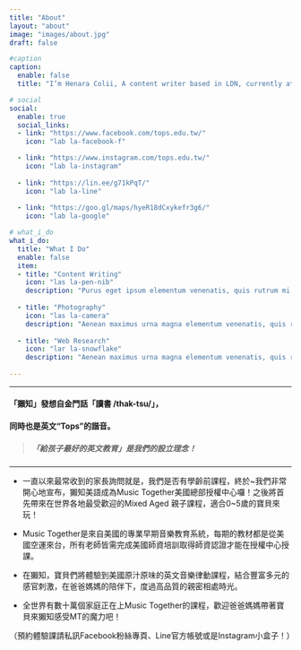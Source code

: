 ```yaml
---
title: "About"
layout: "about"
image: "images/about.jpg"
draft: false

#caption
caption:
  enable: false
  title: "I’m Henara Colii, A content writer based in LDN, currently at Bookworm."

# social
social:
  enable: true
  social_links:
  - link: "https://www.facebook.com/tops.edu.tw/"
    icon: "lab la-facebook-f"

  - link: "https://www.instagram.com/tops.edu.tw/"
    icon: "lab la-instagram"
    
  - link: "https://lin.ee/g71kPqT/"
    icon: "lab la-line"
    
  - link: "https://goo.gl/maps/hyeR18dCxykefr3g6/"
    icon: "lab la-google"

# what_i_do
what_i_do:
  title: "What I Do"
  enable: false
  item:
  - title: "Content Writing"
    icon: "las la-pen-nib"
    description: "Purus eget ipsum elementum venenatis, quis rutrum mi semper nonpurus eget ipsum elementum venenatis."
    
  - title: "Photography"
    icon: "las la-camera"
    description: "Aenean maximus urna magna elementum venenatis, quis rutrum mi semper non purus eget ipsum elementum venenatis."
    
  - title: "Web Research"
    icon: "lar la-snowflake"
    description: "Aenean maximus urna magna elementum venenatis, quis rutrum mi semper non purus eget ipsum elementum venenatis."
 
---
```

---
#### 「獺知」發想自金門話「讀書 /thak-tsu/」，
#### 同時也是英文“Tops”的諧音。
> ##### _「給孩子最好的英文教育」是我們的設立理念！_
---

* 一直以來最常收到的家長詢問就是，我們是否有學齡前課程，終於~我們非常開心地宣布，獺知美語成為Music Together美國總部授權中心囉！之後將首先帶來在世界各地最受歡迎的Mixed Aged 親子課程，適合0~5歲的寶貝來玩！

* Music Together是來自美國的專業早期音樂教育系統，每期的教材都是從美國空運來台，所有老師皆需完成美國師資培訓取得師資認證才能在授權中心授課。

* 在獺知，寶貝們將體驗到美國原汁原味的英文音樂律動課程，結合豐富多元的感官刺激，在爸爸媽媽的陪伴下，度過高品質的親密相處時光。

* 全世界有數十萬個家庭正在上Music Together的課程，歡迎爸爸媽媽帶著寶貝來獺知感受MT的魔力吧！

（預約體驗課請私訊Facebook粉絲專頁、Line官方帳號或是Instagram小盒子！）

